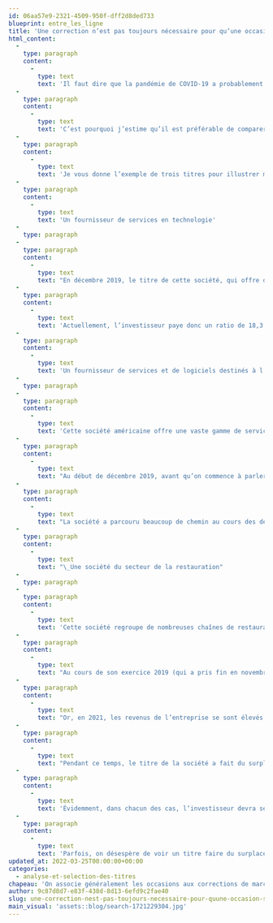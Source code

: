 ```yaml
---
id: 06aa57e9-2321-4509-950f-dff2d8ded733
blueprint: entre_les_ligne
title: 'Une correction n’est pas toujours nécessaire pour qu’une occasion se présente'
html_content:
  -
    type: paragraph
    content:
      -
        type: text
        text: 'Il faut dire que la pandémie de COVID-19 a probablement embrouillé quelque peu la performance financière de nombreuses sociétés au cours des deux dernières années. En effet, elle a eu un impact majeur sur la performance financière de la plupart des entreprises. Dans la majorité des cas, les résultats des sociétés ont souffert des conséquences de la pandémie en 2020; dans d’autres cas moins nombreux, certaines entreprises ont bénéficié des mesures de confinement.'
  -
    type: paragraph
    content:
      -
        type: text
        text: 'C’est pourquoi j’estime qu’il est préférable de comparer les résultats publiés par une société en 2021 à ceux de 2019, l’année avant la pandémie. À mon avis, un tel exercice peut permettre aux investisseurs d’identifier certaines anomalies, ou du moins des situations qui méritent d’être creusées davantage.'
  -
    type: paragraph
    content:
      -
        type: text
        text: 'Je vous donne l’exemple de trois titres pour illustrer mon propos. Ces sociétés sont des titres que nous détenons dans nos portefeuilles sous gestion depuis plusieurs années.'
  -
    type: paragraph
    content:
      -
        type: text
        text: 'Un fournisseur de services en technologie'
  -
    type: paragraph
  -
    type: paragraph
    content:
      -
        type: text
        text: "En décembre 2019, le titre de cette société, qui offre des services en technologie, valait près de 108\_$, un peu plus que sa valeur actuelle d’environ 102,50\_$. Or, en 2019 (exercice prenant fin en septembre), les revenus de la société se sont élevés à un peu moins de 12,1\_G$. Au cours des 12 derniers mois qui ont pris fin le 31 décembre 2021, ils se sont chiffrés à 12,2\_G$, soit 0,7\_% de plus qu’en 2019. Plus significatif, les bénéfices par action ont atteint 4,71\_$ en 2019; ils sont présentement 18,7\_% plus élevés, à 5,59\_$ l’action. De plus, au cours de la même période, le ratio dette nette-BAIIA est passé de 0,95 à la fin de 2019 à 0,77 aujourd’hui."
  -
    type: paragraph
    content:
      -
        type: text
        text: 'Actuellement, l’investisseur paye donc un ratio de 18,3 fois les bénéfices par rapport à 22,9 à la fin de 2019, et ce, pour une société qui est en bien meilleure santé financière.'
  -
    type: paragraph
    content:
      -
        type: text
        text: 'Un fournisseur de services et de logiciels destinés à l’industrie financière'
  -
    type: paragraph
  -
    type: paragraph
    content:
      -
        type: text
        text: 'Cette société américaine offre une vaste gamme de services et de solutions technologiques qui permettent aux sociétés financières de mieux gérer et administrer leur actif sous gestion.'
  -
    type: paragraph
    content:
      -
        type: text
        text: "Au début de décembre 2019, avant qu’on commence à parler de la COVID-19, le titre de la société valait environ 64,50\_$\_US (tous les chiffres de la société sont libellés en dollars américains); aujourd’hui, il s’échange à près de 61,50\_$."
  -
    type: paragraph
    content:
      -
        type: text
        text: "La société a parcouru beaucoup de chemin au cours des deux derniers exercices. En 2021, ses revenus se sont élevés à près de 1,92\_G$ comparativement à 1,65\_G$ en 2019, une augmentation de 16,3\_%. Pendant la même période, ses bénéfices nets sont passés de 3,26\_$ à 3,83\_$, une hausse de 17,5\_%. Le titre s’échange donc à environ 16,1 fois ses bénéfices courants par rapport à 19,8 à la fin de 2019. Si je tiens compte de l’encaisse nette de la société qui atteint présentement 914,8\_M$ (6,61\_$ l’action) par rapport à 958,4\_M$ (6,40\_$ l’action) à la fin de 2019, le ratio cours-bénéfices ajusté est de 14,3 comparativement à 17,8 fin 2019."
  -
    type: paragraph
    content:
      -
        type: text
        text: "\_Une société du secteur de la restauration"
  -
    type: paragraph
  -
    type: paragraph
    content:
      -
        type: text
        text: 'Cette société regroupe de nombreuses chaînes de restaurants franchisés en Amérique du Nord.'
  -
    type: paragraph
    content:
      -
        type: text
        text: "Au cours de son exercice 2019 (qui a pris fin en novembre), soit avant que la pandémie ne survienne, la société a enregistré des revenus de près de 551\_M$,\_alors que ses bénéfices par action ajustés se sont élevés à 3,22 $. Peut-être plus important, en raison de quelques acquisitions importantes, son bilan affichait alors une dette nette de 489,9\_M$, ce qui se traduisait par un ratio dette nette-BAIIA de 3,23."
  -
    type: paragraph
    content:
      -
        type: text
        text: "Or, en 2021, les revenus de l’entreprise se sont élevés à 551,9\_M$, essentiellement le même niveau qu’en 2019, mais ses bénéfices par action ajustés se sont élevés à 3,59\_$, 11,5\_% de plus que les 3,22\_$ de 2019. Plus significatif cependant est le fait qu’au cours de la période, la dette nette de la société a été réduite à 299,5\_M$, une baisse de 39\_% sur deux ans, alors que le ratio dette nette-BAIIA a chuté considérablement, à 1,78. À mon avis, la société se retrouve aujourd’hui en position d’envisager à nouveau des acquisitions, source de sa croissance historique."
  -
    type: paragraph
    content:
      -
        type: text
        text: "Pendant ce temps, le titre de la société a fait du surplace (après avoir chuté considérablement pendant les pires mois de la pandémie)\_: il valait environ 55,50\_$ au début de décembre 2019, alors qu’il vaut aujourd’hui environ 55\_$. Son ratio cours-bénéfices courants est ainsi passé de 17,2 fin 2019 à 15,3 présentement, alors que la santé financière de la société s’est considérablement améliorée."
  -
    type: paragraph
    content:
      -
        type: text
        text: 'Évidemment, dans chacun des cas, l’investisseur devra se demander si des perspectives de croissance moindres justifient des ratios d’évaluation moins élevés qu’en 2019.'
  -
    type: paragraph
    content:
      -
        type: text
        text: 'Parfois, on désespère de voir un titre faire du surplace pendant quelques années. L’exemple de ces trois titres démontre selon moi qu’un investisseur devrait se concentrer sur la performance financière de ses entreprises plutôt que sur le cours de leur titre. Il y a probablement de nombreux autres exemples du genre sur les marchés pour ceux qui veulent bien prendre le temps d’analyser les résultats des sociétés.'
updated_at: 2022-03-25T00:00:00+00:00
categories:
  - analyse-et-selection-des-titres
chapeau: 'On associe généralement les occasions aux corrections de marché ou aux chutes brutales de titres spécifiques. Toutefois, certaines occasions se présentent parfois de manière plus furtive, à la faveur d’une amélioration graduelle des bénéfices par action d’une société.'
author: 9c87d8d7-e83f-438d-8d13-6efd9c2fae40
slug: une-correction-nest-pas-toujours-necessaire-pour-quune-occasion-se-presente
main_visual: 'assets::blog/search-1721229304.jpg'
---
```

